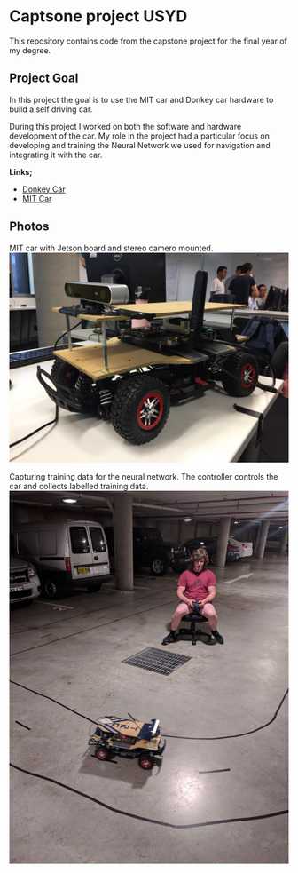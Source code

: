 # Captsone project USYD

This repository contains code from the capstone project for the final year of my degree.

## Project Goal

In this project the goal is to use the MIT car and Donkey car hardware to build a self driving car.

During this project I worked on both the software and hardware development of the car. My role in the project had a particular focus on developing and training the Neural Network we used for navigation and integrating it with the car.

**Links;**
* [Donkey Car](https://github.com/wroscoe/donkey)
* [MIT Car](https://github.com/mit-racecar/)

## Photos

MIT car with Jetson board and stereo camero mounted.
![MIT car with Jetson board and stereo camero mounted](./docs/car.jpg)

Capturing training data for the neural network. The controller controls the car and collects labelled training data.
![Training data](./docs/training.jpg)